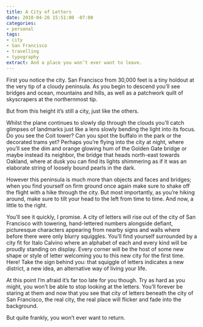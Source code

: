 ```yaml
---
title: A City of Letters
date: 2018-04-26 15:51:00 -07:00
categories:
- personal
tags:
- city
- San Francisco
- travelling
- typography
extract: And a place you won’t ever want to leave.
---
```


First you notice the city. San Francisco from 30,000 feet is a tiny holdout at the very tip of a cloudy peninsula. As you begin to descend you’ll see bridges and ocean, mountains and hills, as well as a patchwork quilt of skyscrapers at the northernmost tip. 

But from this height it’s still a city, just like the others.

Whilst the plane continues to slowly dip through the clouds you’ll catch glimpses of landmarks just like a lens slowly bending the light into its focus. Do you see the Coit tower? Can you spot the buffalo in the park or the decorated trams yet? Perhaps you’re flying into the city at night, where you’ll see the dim and orange glowing hum of the Golden Gate bridge or maybe instead its neighbor, the bridge that heads north-east towards Oakland, where at dusk you can find its lights shimmering as if it was an elaborate string of loosely bound pearls in the dark.

However this peninsula is much more than objects and faces and bridges; when you find yourself on firm ground once again make sure to shake off the flight with a hike through the city. But most importantly, as you’re hiking around, make sure to tilt your head to the left from time to time. And now, a little to the right. 

You’ll see it quickly, I promise. A city of letters will rise out of the city of San Francisco with towering, hand-lettered numbers alongside defiant, picturesque characters appearing from nearby signs and walls where before there were only blurry squiggles. You’ll find yourself surrounded by a city fit for Italo Calvino where an alphabet of each and every kind will be proudly standing on display. Every corner will be the host of some new shape or style of letter welcoming you to this new city for the first time. Here! Take the sign behind you: that squiggle of letters indicates a new district, a new idea, an alternative way of living your life.

At this point I’m afraid it’s far too late for you though. Try as hard as you might, you won’t be able to stop looking at the letters. You’ll forever be staring at them and now that you see that city of letters beneath the city of San Francisco, the real city, the real place will flicker and fade into the background. 

But quite frankly, you won’t ever want to return.